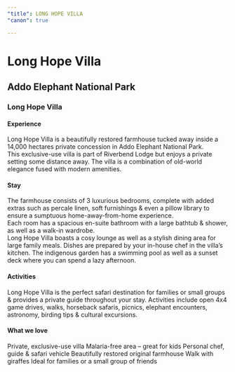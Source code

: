 ```yaml
---
"title": LONG HOPE VILLA
"canon": true

---
```


# Long Hope Villa
## Addo Elephant National Park
### Long Hope Villa

#### Experience
Long Hope Villa is a beautifully restored farmhouse tucked away inside a 14,000 hectares private concession in Addo Elephant National Park.  
This exclusive-use villa is part of Riverbend Lodge but enjoys a private setting some distance away.  The villa is a combination of old-world elegance fused with modern amenities.

#### Stay
The farmhouse consists of 3 luxurious bedrooms, complete with added extras such as percale linen, soft furnishings &amp; even a pillow library to ensure a sumptuous home-away-from-home experience.  
Each room has a spacious en-suite bathroom with a large bathtub &amp; shower, as well as a walk-in wardrobe.  
Long Hope Villa boasts a cosy lounge as well as a stylish dining area for large family meals.  Dishes are prepared by your in-house chef in the villa’s kitchen.
The indigenous garden has a swimming pool as well as a sunset deck where you can spend a lazy afternoon.

#### Activities
Long Hope Villa is the perfect safari destination for families or small groups &amp; provides a private guide throughout your stay.  Activities include open 4x4 game drives, walks, horseback safaris, picnics, elephant encounters, astronomy, birding tips &amp; cultural excursions.


#### What we love
Private, exclusive-use villa
Malaria-free area – great for kids
Personal chef, guide &amp; safari vehicle
Beautifully restored original farmhouse
Walk with giraffes
Ideal for families or a small group of friends